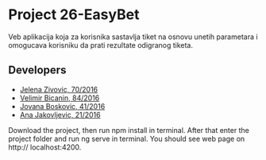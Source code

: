 
# Project 26-EasyBet

Veb aplikacija koja za korisnika sastavlja tiket na osnovu unetih parametara i omogucava korisniku da prati rezultate odigranog tiketa.

## Developers

- [Jelena Zivovic, 70/2016](https://gitlab.com/jelena-zivovic)
- [Velimir Bicanin, 84/2016](https://gitlab.com/velimir97)
- [Jovana Boskovic, 41/2016](https://gitlab.com/jboskovic)
- [Ana Jakovljevic, 21/2016](https://gitlab.com/ana-jakovljevic)

Download the project, then run npm install in terminal. After that enter the project folder and run ng serve in terminal. You should see web page on http://
localhost:4200.
